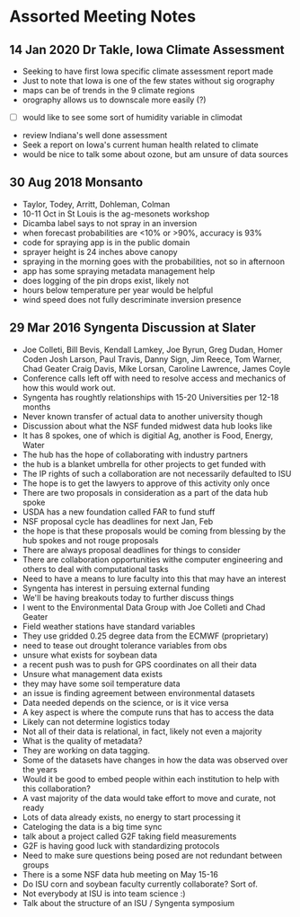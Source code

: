 Assorted Meeting Notes
=====

14 Jan 2020 Dr Takle, Iowa Climate Assessment
----

- Seeking to have first Iowa specific climate assessment report made
- Just to note that Iowa is one of the few states without sig orography
- maps can be of trends in the 9 climate regions
- orography allows us to downscale more easily (?)
- [ ] would like to see some sort of humidity variable in climodat
- review Indiana's well done assessment
- Seek a report on Iowa's current human health related to climate
- would be nice to talk some about ozone, but am unsure of data sources

30 Aug 2018 Monsanto
-----

- Taylor, Todey, Arritt, Dohleman, Colman
- 10-11 Oct in St Louis is the ag-mesonets workshop
- Dicamba label says to not spray in an inversion
- when forecast probabilities are <10% or >90%, accuracy is 93%
- code for spraying app is in the public domain
- sprayer height is 24 inches above canopy
- spraying in the morning goes with the probabilities, not so in afternoon
- app has some spraying metadata management help
- does logging of the pin drops exist, likely not
- hours below temperature per year would be helpful
- wind speed does not fully descriminate inversion presence

29 Mar 2016 Syngenta Discussion at Slater
----

- Joe Colleti, Bill Bevis, Kendall Lamkey, Joe Byrun, Greg Dudan, Homer Coden
Josh Larson, Paul Travis, Danny Sign, Jim Reece, Tom Warner, Chad Geater
Craig Davis, Mike Lorsan, Caroline Lawrence, James Coyle
- Conference calls left off with need to resolve access and mechanics of how
this would work out.
- Syngenta has roughtly relationships with 15-20 Universities per 12-18 months
- Never known transfer of actual data to another university though
- Discussion about what the NSF funded midwest data hub looks like
- It has 8 spokes, one of which is digitial Ag, another is Food, Energy, Water
- The hub has the hope of collaborating with industry partners
- the hub is a blanket umbrella for other projects to get funded with
- The IP rights of such a collaboration are not necessarily defaulted to ISU
- The hope is to get the lawyers to approve of this activity only once
- There are two proposals in consideration as a part of the data hub spoke
- USDA has a new foundation called FAR to fund stuff
- NSF proposal cycle has deadlines for next Jan, Feb
- the hope is that these proposals would be coming from blessing by the hub
spokes and not rouge proposals
- There are always proposal deadlines for things to consider
- There are collaboration opportunities withe computer engineering and others
to deal with computational tasks
- Need to have a means to lure faculty into this that may have an interest
- Syngenta has interest in persuing external funding
- We'll be having breakouts today to further discuss things
- I went to the Environmental Data Group with Joe Colleti and Chad Geater
- Field weather stations have standard variables
- They use gridded 0.25 degree data from the ECMWF (proprietary)
- need to tease out drought tolerance variables from obs
- unsure what exists for soybean data
- a recent push was to push for GPS coordinates on all their data
- Unsure what management data exists
- they may have some soil temperature data
- an issue is finding agreement between environmental datasets
- Data needed depends on the science, or is it vice versa
- A key aspect is where the compute runs that has to access the data
- Likely can not determine logistics today
- Not all of their data is relational, in fact, likely not even a majority
- What is the quality of metadata?
- They are working on data tagging.
- Some of the datasets have changes in how the data was observed over the years
- Would it be good to embed people within each institution to help with this
collaboration?
- A vast majority of the data would take effort to move and curate, not ready
- Lots of data already exists, no energy to start processing it
- Cateloging the data is a big time sync
- talk about a project called G2F taking field measurements
- G2F is having good luck with standardizing protocols
- Need to make sure questions being posed are not redundant between groups
- There is a some NSF data hub meeting on May 15-16
- Do ISU corn and soybean faculty currently collaborate?  Sort of.
- Not everybody at ISU is into team science :)
- Talk about the structure of an ISU / Syngenta symposium
